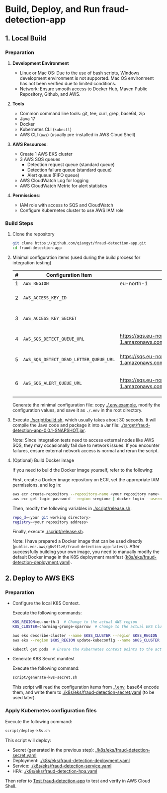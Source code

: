 # Build, Deploy, and Run fraud-detection-app

## 1. Local Build

### Preparation

1. **Development Environment**

   - Linux or Mac OS: Due to the use of bash scripts, Windows development environment is not supported. Mac OS environment has not been verified due to limited conditions.
   - Network: Ensure smooth access to Docker Hub, Maven Public Repository, Github, and AWS.

2. **Tools**

   - Common command line tools: git, tee, curl, grep, base64, zip
   - Java 17
   - Docker
   - Kubernetes CLI (`kubectl`)
   - AWS CLI (`aws`) (usually pre-installed in AWS Cloud Shell)

3. **AWS Resources**:
   - Create 1 AWS EKS cluster
   - 3 AWS SQS queues
     - Detection request queue (standard queue)
     - Detection failure queue (standard queue)
     - Alert queue (FIFO queue)
   - AWS CloudWatch Log for logging
   - AWS CloudWatch Metric for alert statistics

4. **Permissions**:
   - IAM role with access to SQS and CloudWatch
   - Configure Kubernetes cluster to use AWS IAM role

### Build Steps

1. Clone the repository

   ```bash
   git clone https://github.com/qiangyt/fraud-detection-app.git
   cd fraud-detection-app
   ```

2. Minimal configuration items (used during the build process for integration testing)

   | # | Configuration Item                      | Example Value         | Description                 |
   |---|----------------------------------------|-----------------------|-----------------------------|
   | 1 | `AWS_REGION`                           | eu-north-1            | AWS region                  |
   | 2 | `AWS_ACCESS_KEY_ID`                    |                       | AWS access key id           |
   | 3 | `AWS_ACCESS_KEY_SECRET`                |                       | AWS access key secret       |
   | 4 | `AWS_SQS_DETECT_QUEUE_URL`             | https://sqs.eu-north-1.amazonaws.com/820242901663/hsbc_fraud_detection               | Detection request queue URL |
   | 5 | `AWS_SQS_DETECT_DEAD_LETTER_QUEUE_URL` | https://sqs.eu-north-1.amazonaws.com/820242901663/hsbc_fraud_detection_dead_letter   | Detection failure queue URL |
   | 6 | `AWS_SQS_ALERT_QUEUE_URL`              | https://sqs.eu-north-1.amazonaws.com/820242901663/hsbc_fraud_alert.fifo              | Alert queue URL, must be FIFO queue |

   Generate the minimal configuration file: copy [./.env.example](./.env.example), modify the configuration values, and save it as `./.env` in the root directory.

3. Execute [./script/build.sh](./script/build.sh), which usually takes about 30 seconds. It will compile the Java code and package it into a Jar file: [./target/fraud-detection-app-0.0.1-SNAPSHOT.jar](./target/fraud-detection-app-0.0.1-SNAPSHOT.jar).

   Note: Since integration tests need to access external nodes like AWS SQS, they may occasionally fail due to network issues. If you encounter failures, ensure external network access is normal and rerun the script.

4. (Optional) Build Docker image

   If you need to build the Docker image yourself, refer to the following:

   First, create a Docker image repository on ECR, set the appropriate IAM permissions, and log in:

   ```bash
   aws ecr create-repository --repository-name <your repository name>
   aws ecr get-login-password --region <region> | docker login --username AWS --password-stdin <your repository address>
   ```

   Then, modify the following variables in [./script/release.sh](./script/release.sh):

   ```bash
   repo_d=<your git working directory>
   registry=<your repository address>
   ```

   Finally, execute [./script/release.sh](./script/release.sh).

   Note: I have prepared a Docker image that can be used directly (`public.ecr.aws/g8s9f1z6/fraud-detection-app:latest`). After successfully building your own image, you need to manually modify the default Docker image in the K8S deployment manifest ([k8s/eks/fraud-detection-deployment.yaml](k8s/eks/fraud-detection-deployment.yaml)).

## 2. Deploy to AWS EKS

### Preparation

- Configure the local K8S Context.

  Execute the following commands:

   ```bash
   K8S_REGION=eu-north-1  # Change to the actual AWS region
   K8S_CLUSTER=charming-grunge-sparrow  # Change to the actual EKS Cluster
   
   aws eks describe-cluster --name $K8S_CLUSTER --region $K8S_REGION
   aws eks --region $K8S_REGION update-kubeconfig --name $K8S_CLUSTER

   kubectl get pods  # Ensure the Kubernetes context points to the actual EKS cluster
   ```

- Generate K8S Secret manifest

  Execute the following command:

   ```bash
   script/generate-k8s-secret.sh
   ```

   This script will read the configuration items from [./.env](./.env), base64 encode them, and write them to [./k8s/eks/fraud-detection-secret.yaml](./k8s/eks/fraud-detection-secret.yaml) (to be used later).

### Apply Kubernetes configuration files

  Execute the following command:

   ```bash
   script/deploy-k8s.sh
   ```

   This script will deploy:

   - Secret (generated in the previous step): [./k8s/eks/fraud-detection-secret.yaml](./k8s/eks/fraud-detection-secret.yaml)
   - Deployment: [./k8s/eks/fraud-detection-deployment.yaml](./k8s/eks/fraud-detection-deployment.yaml)
   - Service: [./k8s/eks/fraud-detection-service.yaml](./k8s/eks/fraud-detection-service.yaml)
   - HPA: [./k8s/eks/fraud-detection-hpa.yaml](./k8s/eks/fraud-detection-hpa.yaml)

   Then refer to [Test fraud-detection-app](./ut_and_it.md) to test and verify in AWS Cloud Shell.

